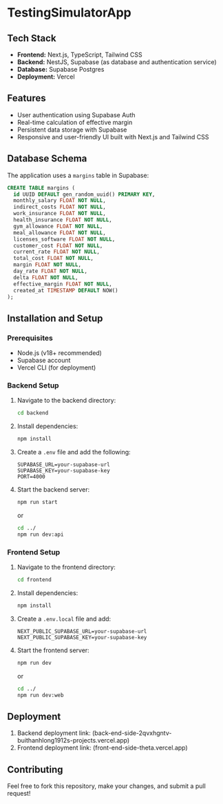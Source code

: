 # TestingSimulatorApp

## Tech Stack

- **Frontend:** Next.js, TypeScript, Tailwind CSS
- **Backend:** NestJS, Supabase (as database and authentication service)
- **Database:** Supabase Postgres
- **Deployment:** Vercel

## Features

- User authentication using Supabase Auth
- Real-time calculation of effective margin
- Persistent data storage with Supabase
- Responsive and user-friendly UI built with Next.js and Tailwind CSS

## Database Schema

The application uses a `margins` table in Supabase:

```sql
CREATE TABLE margins (
  id UUID DEFAULT gen_random_uuid() PRIMARY KEY,
  monthly_salary FLOAT NOT NULL,
  indirect_costs FLOAT NOT NULL,
  work_insurance FLOAT NOT NULL,
  health_insurance FLOAT NOT NULL,
  gym_allowance FLOAT NOT NULL,
  meal_allowance FLOAT NOT NULL,
  licenses_software FLOAT NOT NULL,
  customer_cost FLOAT NOT NULL,
  current_rate FLOAT NOT NULL,
  total_cost FLOAT NOT NULL,
  margin FLOAT NOT NULL,
  day_rate FLOAT NOT NULL,
  delta FLOAT NOT NULL,
  effective_margin FLOAT NOT NULL,
  created_at TIMESTAMP DEFAULT NOW()
);
```

## Installation and Setup

### Prerequisites

- Node.js (v18+ recommended)
- Supabase account
- Vercel CLI (for deployment)

### Backend Setup

1. Navigate to the backend directory:
   ```sh
   cd backend
   ```
2. Install dependencies:
   ```sh
   npm install
   ```
3. Create a `.env` file and add the following:
   ```env
   SUPABASE_URL=your-supabase-url
   SUPABASE_KEY=your-supabase-key
   PORT=4000
   ```
4. Start the backend server:
   ```sh
   npm run start
   ```
   or
   ```sh
   cd ../
   npm run dev:api
   ```

### Frontend Setup

1. Navigate to the frontend directory:
   ```sh
   cd frontend
   ```
2. Install dependencies:
   ```sh
   npm install
   ```
3. Create a `.env.local` file and add:
   ```env
   NEXT_PUBLIC_SUPABASE_URL=your-supabase-url
   NEXT_PUBLIC_SUPABASE_KEY=your-supabase-key
   ```
4. Start the frontend server:
   ```sh
   npm run dev
   ```
   or
   ```sh
   cd ../
   npm run dev:web
   ```

## Deployment

1. Backend deployment link: (back-end-side-2qvxhgntv-buithanhlong1912s-projects.vercel.app)
2. Frontend deployment link: (front-end-side-theta.vercel.app)

## Contributing

Feel free to fork this repository, make your changes, and submit a pull request!
